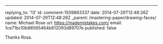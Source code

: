 ---
replying_to: '13'
id: comment-1509863337
date: 2014-07-29T12:48:26Z
updated: 2014-07-29T12:48:26Z
_parent: /mastering-paper/drawing-faces/
name: Michael Rose
url: https://mademistakes.com/
email: 1ce71bc10b86565464b612093d89707e
published: false

Thanks Rosa.
